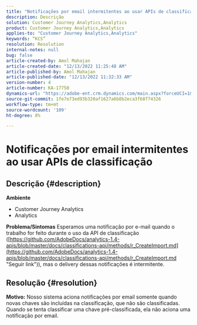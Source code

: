 ```yaml
---
title: "Notificações por email intermitentes ao usar APIs de classificação"
description: Descrição
solution: Customer Journey Analytics,Analytics
product: Customer Journey Analytics,Analytics
applies-to: "Customer Journey Analytics,Analytics"
keywords: “KCS”
resolution: Resolution
internal-notes: null
bug: false
article-created-by: Amol Mahajan
article-created-date: "12/13/2022 11:25:48 AM"
article-published-by: Amol Mahajan
article-published-date: "12/13/2022 11:32:33 AM"
version-number: 4
article-number: KA-17750
dynamics-url: "https://adobe-ent.crm.dynamics.com/main.aspx?forceUCI=1&pagetype=entityrecord&etn=knowledgearticle&id=6d00fbe0-d87a-ed11-81ac-6045bd006239"
source-git-commit: 1fe7e73ed93b320af1627a6b8b2eca3f68f74326
workflow-type: tm+mt
source-wordcount: '109'
ht-degree: 8%

---
```


# Notificações por email intermitentes ao usar APIs de classificação

## Descrição {#description}

<b>Ambiente</b>
- Customer Journey Analytics
- Analytics



<b>Problema/Sintomas</b>
Esperamos uma notificação por e-mail quando o trabalho for feito durante o uso da API de classificação ([https://github.com/AdobeDocs/analytics-1.4-apis/blob/master/docs/classifications-api/methods/r_CreateImport.md](https://github.com/AdobeDocs/analytics-1.4-apis/blob/master/docs/classifications-api/methods/r_CreateImport.md "Seguir link")), mas o delivery dessas notificações é intermitente.


## Resolução {#resolution}

<b>Motivo:</b>
Nosso sistema aciona notificações por email somente quando novas chaves são incluídas na classificação, que não são classificadas. Quando se tenta classificar uma chave pré-classificada, ela não aciona uma notificação por email.
